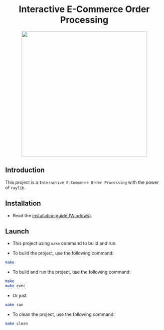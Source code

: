 <h1 align="center">Interactive E-Commerce Order Processing</h1>

<p align="center">
  <img src="https://raw.githubusercontent.com/catppuccin/catppuccin/main/assets/palette/macchiato.png" width="400" />
</p>

## Introduction

This project is a `Interactive E-Commerce Order Processing` with the power of `raylib`.

## Installation

- Read the [installation guide (Windows)](./installation.md).

## Launch

- This project using `make` command to build and run.

- To build the project, use the following command:

```bash
make
```

- To build and run the project, use the following command:

```bash
make
make exec
```

- Or just

```bash
make run
```

- To clean the project, use the following command:

```bash
make clean
```
